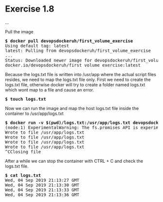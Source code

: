 # Exercise 1.8

...

Pull the image
<pre>
<b>$ docker pull devopsdockeruh/first_volume_exercise</b>
Using default tag: latest
latest: Pulling from devopsdockeruh/first_volume_exercise
...
Status: Downloaded newer image for devopsdockeruh/first_volume_exercise:latest
docker.io/devopsdockeruh/first_volume_exercise:latest
</pre>

Because the logs.txt file is written into /usr/app where the actual script files resides, we
need to map the logs.txt file only. First we need to create the logs.txt file, otherwise docker will try to create 
a folder named logs.txt which wont map to a file and cause an error.

<pre>
<b>$ touch logs.txt</b>
</pre>

Now we can run the image and map the host logs.txt file inside the container to /usr/app/logs.txt
<pre>
<b>$ docker run -v $(pwd)/logs.txt:/usr/app/logs.txt devopsdockeruh/first_volume_exercise</b>
(node:1) ExperimentalWarning: The fs.promises API is experimental
Wrote to file /usr/app/logs.txt
Wrote to file /usr/app/logs.txt
Wrote to file /usr/app/logs.txt
Wrote to file /usr/app/logs.txt
^CClosing file
</pre>

After a while we can stop the container with CTRL + C and check the logs.txt file.
<pre>
<b>$ cat logs.txt</b>
Wed, 04 Sep 2019 21:13:27 GMT
Wed, 04 Sep 2019 21:13:30 GMT
Wed, 04 Sep 2019 21:13:33 GMT
Wed, 04 Sep 2019 21:13:36 GMT
</pre>